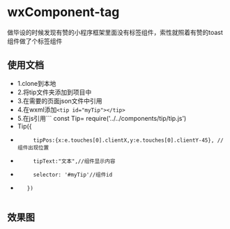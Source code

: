 # wxComponent-tag
做毕设的时候发现有赞的小程序框架里面没有标签组件，索性就照着有赞的toast组件做了个标签组件

## 使用文档

* 1.clone到本地
* 2.将tip文件夹添加到项目中
* 3.在需要的页面json文件中引用
* 4.在wxml添加``` <tip id="myTip"></tip> ```
* 5.在js引用``` const Tip= require('../../components/tip/tip.js') 
* Tip({
*          tipPos:{x:e.touches[0].clientX,y:e.touches[0].clientY-45}, //组件出现位置
*          tipText:"文本",//组件显示内容
*          selector: '#myTip'//组件id
*        })  
     ```   
## 效果图
